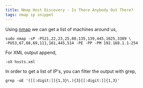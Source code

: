 ```yaml
---
title: Nmap Host Discovery - Is There Anybody Out There?
tags: nmap ip snippet
---
```


Using [nmap](http://nmap.org/) we can get a list of machines around us,

    sudo nmap -sP -PS21,22,23,25,80,135,139,445,1025,3389 \
    -PU53,67,68,69,111,161,445,514 -PE -PP -PM 192.168.1.1-254

For XML output append,

    -oX hosts.xml

In order to get a list of IP's, you can filter the output with grep,

    grep -oE '([[:digit:]]{1,3}\.){3}[[:digit:]]{1,3}'
